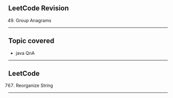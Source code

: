 ## LeetCode Revision

49. Group Anagrams

---

## Topic covered

- java QnA

---

## LeetCode

767. Reorganize String

---
